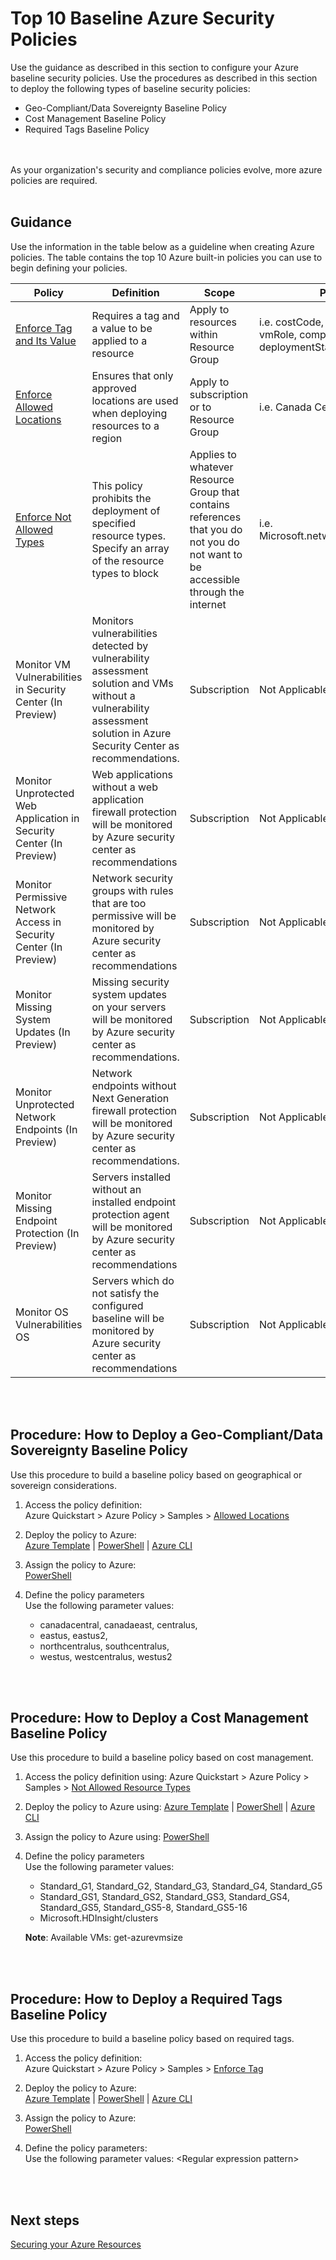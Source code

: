 # Top 10 Baseline Azure Security Policies
Use the guidance as described in this section to configure your Azure baseline security policies. Use the procedures as described in this section to deploy the following types of baseline security policies:

- Geo-Compliant/Data Sovereignty Baseline Policy
- Cost Management Baseline Policy
- Required Tags Baseline Policy
<br />
<br />
As your organization's security and compliance policies evolve, more azure policies are required.  
<br />
<br />

## Guidance  
Use the information in the table below as a guideline when creating Azure policies. The table contains the top 10 Azure built-in policies you can use to begin defining your policies. 

| __Policy__ | __Definition__ |__Scope__ | __Parameters__ |
|------------------------------|----------------------------|------------------|--------------------|
| [Enforce Tag and Its Value](https://docs.microsoft.com/en-us/azure/azure-policy/scripts/enforce-tag-val)  | Requires a tag and a value to be applied to a resource   | Apply to resources within Resource Group  | i.e. costCode, businessowner, vmRole, compositeApp, vmWorkload, deploymentStage | 
| [Enforce Allowed Locations](https://docs.microsoft.com/en-us/azure/azure-policy/scripts/allowed-locs)     | Ensures that only approved locations are used when deploying resources to a region | Apply to subscription or to Resource Group    | i.e. Canada Central, Canada East 
| [Enforce Not Allowed Types](https://docs.microsoft.com/en-us/azure/azure-policy/scripts/not-allowed-res-type#sample-template)       | This policy prohibits the deployment of specified resource types. Specify an array of the resource types to block  | Applies to whatever Resource Group that contains references that you do not you do not want to be accessible through the internet     | i.e. Microsoft.network/PublicIPAddresses
| Monitor VM Vulnerabilities in Security Center (In Preview)     | Monitors vulnerabilities detected by vulnerability assessment solution and VMs without a vulnerability assessment solution in Azure Security Center as recommendations.   | Subscription  | Not Applicable
| Monitor Unprotected Web Application in Security Center (In Preview)        | Web applications without a web application firewall protection will be monitored  by Azure security center as recommendations  | Subscription | Not Applicable|
| Monitor Permissive Network Access in Security Center (In Preview)       | Network security groups with rules that are too permissive will be monitored by Azure security center as recommendations | Subscription | Not Applicable|
| Monitor Missing System Updates (In Preview)     | Missing security system updates on your servers will be monitored by Azure security center as recommendations. | Subscription | Not Applicable|
| Monitor Unprotected Network Endpoints (In Preview)     | Network endpoints without Next Generation firewall protection will be monitored by Azure security center as recommendations.  | Subscription | Not Applicable|
| Monitor Missing Endpoint Protection (In Preview)     | Servers installed without an installed endpoint protection agent will be monitored by Azure security center as recommendations   | Subscription | Not Applicable|
|Monitor OS Vulnerabilities OS    | Servers which do not satisfy the configured baseline will be monitored by Azure security center as recommendations   | Subscription | Not Applicable|
<br />
<br />

## Procedure:  How to Deploy a Geo-Compliant/Data Sovereignty Baseline Policy    
Use this procedure to build a baseline policy based on geographical or sovereign considerations.  

1. Access the policy definition:   
  Azure Quickstart > Azure Policy > Samples > [Allowed Locations](https://docs.microsoft.com/en-us/azure/azure-policy/scripts/allowed-locs)  

2. Deploy the policy to Azure:   
  [Azure Template](https://docs.microsoft.com/en-us/azure/azure-policy/scripts/allowed-locs#sample-template) | [PowerShell](https://docs.microsoft.com/en-us/azure/azure-policy/scripts/allowed-locs#deploy-with-powershell) | [Azure CLI](https://docs.microsoft.com/en-us/azure/azure-policy/scripts/allowed-locs#deploy-with-azure-cli)

3. Assign the policy to Azure:   
  [PowerShell](https://docs.microsoft.com/en-us/powershell/module/azurerm.resources/new-azurermpolicyassignment?view=azurermps-5.1.1#examples)

4. Define the policy parameters  
  Use the following parameter values:   
   - canadacentral, canadaeast, centralus,   
   - eastus, eastus2,   
   - northcentralus, southcentralus,  
   - westus, westcentralus, westus2
<br />
<br />

## Procedure:  How to Deploy a Cost Management Baseline Policy   
Use this procedure to build a baseline policy based on cost management.    

1. Access the policy definition using: Azure Quickstart > Azure Policy > Samples > [Not Allowed Resource Types](https://docs.microsoft.com/en-us/azure/azure-policy/scripts/not-allowed-res-type)  

2. Deploy the policy to Azure using: [Azure Template](https://docs.microsoft.com/en-us/azure/azure-policy/scripts/not-allowed-res-type#sample-template) | [PowerShell](https://docs.microsoft.com/en-us/azure/azure-policy/scripts/not-allowed-res-type#deploy-with-powershell) | [Azure CLI](https://docs.microsoft.com/en-us/azure/azure-policy/scripts/not-allowed-res-type#deploy-with-azure-cli)

3. Assign the policy to Azure using: [PowerShell](https://docs.microsoft.com/en-us/powershell/module/azurerm.resources/new-azurermpolicyassignment?view=azurermps-5.1.1#examples)

4. Define the policy parameters  
  Use the following parameter values:  
   - Standard_G1, Standard_G2, Standard_G3, Standard_G4, Standard_G5  
   - Standard_GS1, Standard_GS2, Standard_GS3, Standard_GS4, Standard_GS5, Standard_GS5-8, Standard_GS5-16   
   - Microsoft.HDInsight/clusters

    **Note**: Available VMs: get-azurevmsize <location>
<br />
<br />

## Procedure:  How to Deploy a Required Tags Baseline Policy   
Use this procedure to build a baseline policy based on required tags.  

1. Access the policy definition:  
  Azure Quickstart > Azure Policy > Samples > [Enforce Tag](https://docs.microsoft.com/en-us/azure/azure-policy/scripts/enforce-tag-val)  

2. Deploy the policy to Azure:  
  [Azure Template](https://docs.microsoft.com/en-us/azure/azure-policy/scripts/enforce-tag-val#sample-template) | [PowerShell](https://docs.microsoft.com/en-us/azure/azure-policy/scripts/enforce-tag-val#deploy-with-powershell) | [Azure CLI](https://docs.microsoft.com/en-us/azure/azure-policy/scripts/enforce-tag-val#deploy-with-azure-cli)

3. Assign the policy to Azure:  
  [PowerShell](https://docs.microsoft.com/en-us/powershell/module/azurerm.resources/new-azurermpolicyassignment?view=azurermps-5.1.1#examples)

4. Define the policy parameters:  
  Use the following parameter values: \<Regular expression pattern\>  
<br />
<br />

## Next steps 
[Securing your Azure Resources](https://github.com/nmcgregor/Azure-Security/blob/master/3.0-Securing-your-Azure-Resources.md)
